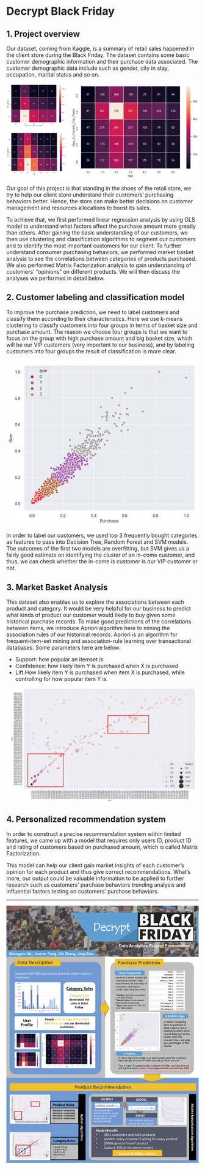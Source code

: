 # Decrypt Black Friday
## 1. Project overview

Our dataset, coming from Kaggle, is a summary of retail sales happened in the client store during the Black Friday. The dataset contains some basic customer demographic information and their purchase data associated. The customer demographic data include such as gender, city in stay, occupation, marital status and so on.

![GitHub](https://github.com/wygt1996/Data-Analysis-of-a-Black-Friday-retail-store/blob/master/image/user_profile.png)

Our goal of this project is that standing in the shoes of the retail store, we try to help our client store understand their customers’ purchasing behaviors better. Hence, the store can make better decisions on customer management and resources allocations to boost its sales.

To achieve that, we first performed linear regression analysis by using OLS model to understand what factors affect the purchase amount more greatly than others. After gaining the basic understanding of our customers, we then use clustering and classification algorithms to segment our customers and to identify the most important customers for our client. To further understand consumer purchasing behaviors, we performed market basket analysis to see the correlations between categories of products purchased. We also performed Matrix Factorization analysis to gain understanding of customers’ “opinions” on different products. We will then discuss the analyses we performed in detail below.


## 2. Customer labeling and classification model
To improve the purchase prediction, we need to label customers and classify them according to their characteristics. Here we use k-means clustering to classify customers into four groups in terms of basket size and purchase amount. The reason we choose four groups is that we want to focus on the group with high purchase amount and big basket size, which will be our VIP customers (very important to our business), and by labeling customers into four groups the result of classification is more clear.

![GitHub](https://github.com/wygt1996/Data-Analysis-of-a-Black-Friday-retail-store/blob/master/image/users_label.png)

In order to label our customers, we used top 3 frequently bought categories as features to pass into Decision Tree, Random Forest and SVM models. The outcomes of the first two models are overfitting, but SVM gives us a fairly good estimate on identifying the cluster of an in-come customer, and thus, we can check whether the in-come is customer is our VIP customer or not.

## 3. Market Basket Analysis
This dataset also enables us to explore the associations between each product and category. It would be very helpful for our business to predict what kinds of product our customer would likely to buy given some historical purchase records. To make good predictions of the correlations between items, we introduce Apriori algorithm here to mining the association rules of our historical records.
Apriori is an algorithm for frequent-item-set mining and association-rule learning over transactional databases. Some parameters here are below.
- Support: how popular an itemset is
- Confidence: how likely item Y is purchased when X is purchased
- Lift:How likely item Y is purchased when item X is purchased, while controlling for how popular item Y is.

![GitHub](https://github.com/wygt1996/Data-Analysis-of-a-Black-Friday-retail-store/blob/master/image/product_rules.png)


## 4. Personalized recommendation system
In order to construct a precise recommendation system within limited features, we came up with
a model that requires only users ID, product ID and rating of customers based on purchased
amount, which is called Matrix Factorization.

This model can help our client gain market insights of each customer’s opinion for each product and thus give correct recommendations. What’s more, our output could be valuable information to be applied to further research such as customers’ purchase behaviors trending analysis and influential factors testing on customers’ purchase behaviors.

-----------------
<div align="center">
  <img src="https://github.com/wygt1996/Data-Analysis-of-a-Black-Friday-retail-store/blob/master/image/poster.jpg">
</div>

